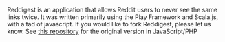 Reddigest is an application that allows Reddit users to never see the same links twice. It was written primarily using the Play Framework and Scala.js, with a tad of javascript. If you would like to fork Reddigest, please let us know. See [this repository](https://github.com/tinathefatwhale/reddigest) for the original version in JavaScript/PHP
